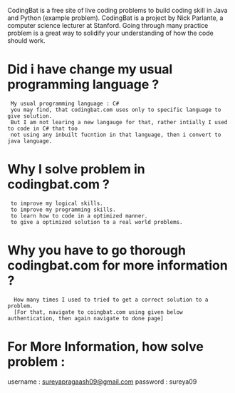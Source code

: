 CodingBat is a free site of live coding problems to build coding skill in Java and Python (example problem). CodingBat is a project by Nick Parlante, 
a computer science lecturer at Stanford. Going through many practice problem is a great way to solidify your understanding of how the code should work.

# Did i have change my usual programming language ?
     My usual programming language : C#
     you may find, that codingbat.com uses only to specific language to give solution.
     But I am not learing a new langauge for that, rather intially I used to code in C# that too 
     not using any inbuilt fucntion in that language, then i convert to java language.  

# Why I solve problem in codingbat.com ? 
     to improve my logical skills.
     to improve my programming skills.
     to learn how to code in a optimized manner.
     to give a optimized solution to a real world problems.
     
# Why you have to go thorough codingbat.com for more information ?
      How many times I used to tried to get a correct solution to a problem. 
      [For that, navigate to coingbat.com using given below authentication, then again navigate to done page]

# For More Information, how solve problem :
  username : sureyapragaash09@gmail.com
  password : sureya09

